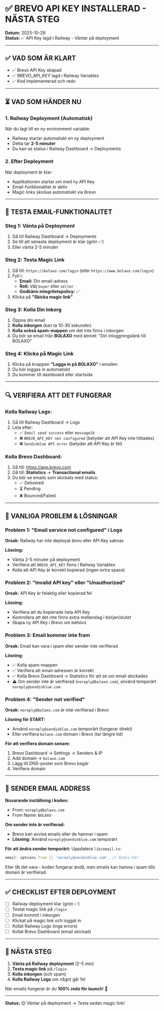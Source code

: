 # ✅ BREVO API KEY INSTALLERAD - NÄSTA STEG

**Datum:** 2025-10-29  
**Status:** ✅ API Key lagd i Railway - Väntar på deployment

---

## ✅ VAD SOM ÄR KLART

- ✅ Brevo API Key skapad
- ✅ BREVO_API_KEY lagd i Railway Variables
- ✅ Kod implementerad och redo

---

## ⏳ VAD SOM HÄNDER NU

### 1. Railway Deployment (Automatisk)

När du lagt till en ny environment variable:
- Railway startar automatiskt en ny deployment
- Detta tar **2-5 minuter**
- Du kan se status i Railway Dashboard → Deployments

### 2. Efter Deployment

När deployment är klar:
- Applikationen startar om med ny API Key
- Email-funktionalitet är aktiv
- Magic links skickas automatiskt via Brevo

---

## 🧪 TESTA EMAIL-FUNKTIONALITET

### Steg 1: Vänta på Deployment

1. Gå till Railway Dashboard → Deployments
2. Se till att senaste deployment är klar (grön ✅)
3. Eller vänta 2-5 minuter

### Steg 2: Testa Magic Link

1. Gå till: `https://bolaxo.com/login` (eller `https://www.bolaxo.com/login`)
2. Fyll i:
   - **Email:** Din email-adress
   - **Roll:** Välj `buyer` eller `seller`
   - **Godkänn integritetspolicy:** ✅
3. Klicka på **"Skicka magic link"**

### Steg 3: Kolla Din Inkorg

1. Öppna din email
2. **Kolla inkorgen** (kan ta 10-30 sekunder)
3. **Kolla också spam-mappen** om det inte finns i inkorgen
4. Du bör se email från **BOLAXO** med ämnet: "Din inloggningslänk till BOLAXO"

### Steg 4: Klicka på Magic Link

1. Klicka på knappen **"Logga in på BOLAXO"** i emailen
2. Du bör loggas in automatiskt
3. Du kommer till dashboard eller startsida

---

## 🔍 VERIFIERA ATT DET FUNGERAR

### Kolla Railway Logs:

1. Gå till Railway Dashboard → Logs
2. Leta efter:
   - ✅ `Email send success` eller `messageId`
   - ❌ `BREVO_API_KEY not configured` (betyder att API Key inte hittades)
   - ❌ `Sendinblue API error` (betyder att API Key är fel)

### Kolla Brevo Dashboard:

1. Gå till: https://app.brevo.com
2. Gå till: **Statistics** → **Transactional emails**
3. Du bör se emails som skickats med status:
   - ✅ Delivered
   - ⏳ Pending
   - ❌ Bounced/Failed

---

## 🚨 VANLIGA PROBLEM & LÖSNINGAR

### Problem 1: "Email service not configured" i Logs

**Orsak:** Railway har inte deployat ännu eller API Key saknas

**Lösning:**
- Vänta 2-5 minuter på deployment
- Verifiera att `BREVO_API_KEY` finns i Railway Variables
- Kolla att API Key är korrekt kopierad (ingen extra space)

### Problem 2: "Invalid API key" eller "Unauthorized"

**Orsak:** API Key är felaktig eller kopierad fel

**Lösning:**
- Verifiera att du kopierade hela API Key
- Kontrollera att det inte finns extra mellanslag i början/slutet
- Skapa ny API Key i Brevo om behövs

### Problem 3: Email kommer inte fram

**Orsak:** Email kan vara i spam eller sender inte verifierad

**Lösning:**
- ✅ Kolla spam-mappen
- ✅ Verifiera att email-adressen är korrekt
- ✅ Kolla Brevo Dashboard → Statistics för att se om email skickades
- ⚠️ Om sender inte är verifierad (`noreply@bolaxo.com`), använd temporärt `noreply@sendinblue.com`

### Problem 4: "Sender not verified"

**Orsak:** `noreply@bolaxo.com` är inte verifierad i Brevo

**Lösning för START:**
- Använd `noreply@sendinblue.com` temporärt (fungerar direkt)
- Eller verifiera `bolaxo.com` domain i Brevo (tar längre tid)

**För att verifiera domain senare:**
1. Brevo Dashboard → Settings → Senders & IP
2. Add domain → `bolaxo.com`
3. Lägg till DNS-poster som Brevo begär
4. Verifiera domain

---

## 📧 SENDER EMAIL ADDRESS

**Nuvarande inställning i koden:**
- From: `noreply@bolaxo.com`
- From Name: `BOLAXO`

**Om sender inte är verifierad:**
- Brevo kan avvisa emails eller de hamnar i spam
- **Lösning:** Använd `noreply@sendinblue.com` temporärt

**För att ändra sender temporärt:**
Uppdatera `lib/email.ts`:
```typescript
email: options.from || 'noreply@sendinblue.com', // Ändra här
```

Eller låt det vara - koden fungerar ändå, men emails kan hamna i spam tills domain är verifierad.

---

## ✅ CHECKLIST EFTER DEPLOYMENT

- [ ] Railway deployment klar (grön ✅)
- [ ] Testat magic link på `/login`
- [ ] Email kommit i inkorgen
- [ ] Klickat på magic link och loggat in
- [ ] Kollat Railway Logs (inga errors)
- [ ] Kollat Brevo Dashboard (email skickad)

---

## 🎯 NÄSTA STEG

1. **Vänta på Railway deployment** (2-5 min)
2. **Testa magic link** på `/login`
3. **Kolla inkorgen** (och spam)
4. **Kolla Railway Logs** om något går fel

När emails fungerar är du **100% redo för launch**! 🚀

---

**Status:** 🟡 Väntar på deployment → Testa sedan magic link!

